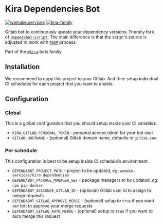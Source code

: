 # Kira Dependencies Bot

[![wemake.services](https://img.shields.io/badge/%20-wemake.services-green.svg?label=%20&logo=data%3Aimage%2Fpng%3Bbase64%2CiVBORw0KGgoAAAANSUhEUgAAABAAAAAQCAMAAAAoLQ9TAAAABGdBTUEAALGPC%2FxhBQAAAAFzUkdCAK7OHOkAAAAbUExURQAAAAAAAAAAAAAAAAAAAAAAAAAAAAAAAP%2F%2F%2F5TvxDIAAAAIdFJOUwAjRA8xXANAL%2Bv0SAAAADNJREFUGNNjYCAIOJjRBdBFWMkVQeGzcHAwksJnAPPZGOGAASzPzAEHEGVsLExQwE7YswCb7AFZSF3bbAAAAABJRU5ErkJggg%3D%3D)](https://wemake.services)
[![kira-family](https://img.shields.io/badge/kira-family-pink.svg)](https://github.com/wemake-services/kira)

Gitlab bot to continuously update your dependency versions.
Friendly fork of [`dependabot-script`](https://github.com/dependabot/dependabot-script).
The main difference is that the script's source is adjusted to work with [`RSDP`](https://wemake.services/meta/rsdp) process.

Part of the [`@kira`](https://github.com/wemake-services/kira) bots family.

## Installation

We recommend to copy this project to your Gitlab.
And then setup individual CI schedules
for each project that you want to enable.

## Configuration

### Global

This is a global configuration that you should setup inside your CI variables.

- `KIRA_GITLAB_PERSONAL_TOKEN` - personal access token for your bot user
- `GITLAB_HOSTNAME` - (optional) Gitlab domain name, defaults to `gitlab.com`

### Per schedule

This configuration is best to be setup inside CI schedule's environment.

- `DEPENDABOT_PROJECT_PATH` - project to be updated, eg: `wemake-services/kira-dependencies`
- `DEPENDABOT_PACKAGE_MANAGER_SET` - package managers to be updated, eg: `npm pip docker`
- `DEPENDABOT_ASSIGNEE_GITLAB_ID` - (optional) Gitlab user id to assign to merge requests
- `DEPENDABOT_GITLAB_APPROVE_MERGE` - (optional) setup to `true` if you want our bot to approve your merge requests
- `DEPENDABOT_GITLAB_AUTO_MERGE` - (optional) setup to `true` if you want to auto merge this request
